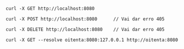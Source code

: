 ```curl
curl -X GET http://localhost:8080
```

```curl
curl -X POST http://localhost:8080		// Vai dar erro 405
```

```curl
curl -X DELETE http://localhost:8080	// Vai dar erro 405
```

```curl
curl -X GET --resolve oitenta:8080:127.0.0.1 http://oitenta:8080
```
